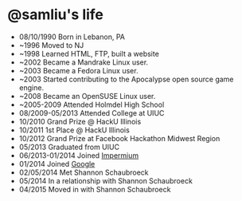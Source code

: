 @samliu's life
===============

- 08/10/1990 Born in Lebanon, PA
- ~1996 Moved to NJ
- ~1998 Learned HTML, FTP, built a website
- ~2002 Became a Mandrake Linux user.
- ~2003 Became a Fedora Linux user.
- ~2003 Started contributing to the Apocalypse open source game engine.
- ~2008 Became an OpenSUSE Linux user.
- ~2005-2009 Attended Holmdel High School
- 08/2009-05/2013 Attended College at UIUC
- 10/2010 Grand Prize @ HackU Illinois
- 10/2011 1st Place @ HackU Illinois
- 10/2012 Grand Prize at Facebook Hackathon Midwest Region
- 05/2013 Graduated from UIUC
- 06/2013-01/2014 Joined [Impermium](http://www.impermium.com)
- 01/2014 Joined [Google](http://www.google.com)
- 02/05/2014 Met Shannon Schaubroeck
- 05/2014 In a relationship with Shannon Schaubroeck
- 04/2015 Moved in with Shannon Schaubroeck
